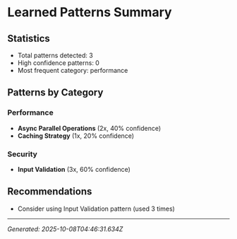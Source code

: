 # Learned Patterns Summary

## Statistics
- Total patterns detected: 3
- High confidence patterns: 0
- Most frequent category: performance

## Patterns by Category


### Performance
- **Async Parallel Operations** (2x, 40% confidence)
- **Caching Strategy** (1x, 20% confidence)


### Security
- **Input Validation** (3x, 60% confidence)


## Recommendations
- Consider using Input Validation pattern (used 3 times)

---
*Generated: 2025-10-08T04:46:31.634Z*
